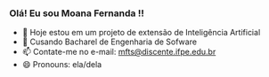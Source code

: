 ### Olá! Eu sou Moana Fernanda !!

- 🔭 Hoje estou em um projeto de extensão de Inteligência Artificial
- 🌱 Cusando Bacharel de Engenharia de Sofware
- 📫 Contate-me no e-mail: mfts@discente.ifpe.edu.br 
- 😄 Pronouns: ela/dela

